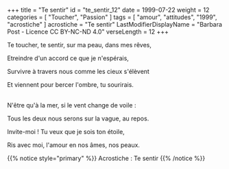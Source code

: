 +++
title = "Te sentir"
id = "te_sentir_12"
date = 1999-07-22
weight = 12
categories = [ "Toucher", "Passion" ]
tags = [ "amour", "attitudes", "1999", "acrostiche" ]
acrostiche = "Te sentir"
LastModifierDisplayName = "Barbara Post - Licence CC BY-NC-ND 4.0"
verseLength = 12
+++

Te toucher, te sentir, sur ma peau, dans mes rêves,

Etreindre d'un accord ce que je n'espérais,

Survivre à travers nous comme les cieux s'élèvent

Et viennent pour bercer l'ombre, tu sourirais.

 \
N'être qu'à la mer, si le vent change de voile :

Tous les deux nous serons sur la vague, au repos.

Invite-moi ! Tu veux que je sois ton étoile,

Ris avec moi, l'amour en nos âmes, nos peaux.

{{% notice style="primary" %}}
Acrostiche : Te sentir
{{% /notice %}}
